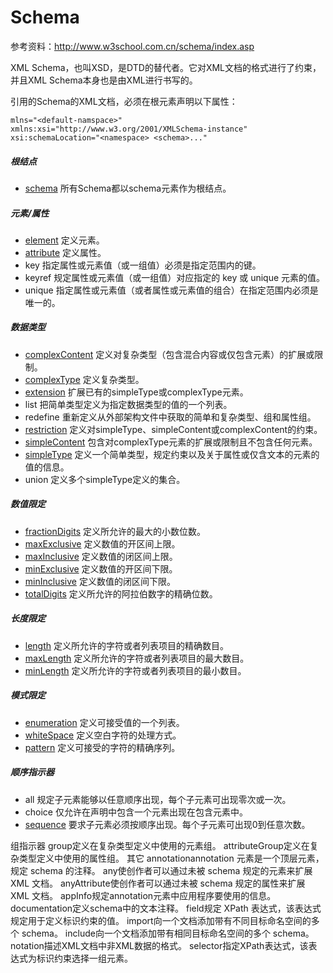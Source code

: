# Schema

参考资料：http://www.w3school.com.cn/schema/index.asp

XML Schema，也叫XSD，是DTD的替代者。它对XML文档的格式进行了约束，并且XML Schema本身也是由XML进行书写的。

引用的Schema的XML文档，必须在根元素声明以下属性：

```
mlns="<default-namspace>"
xmlns:xsi="http://www.w3.org/2001/XMLSchema-instance"
xsi:schemaLocation="<namespace> <schema>..."
```
##### 根结点

- [schema](schema.md) 所有Schema都以schema元素作为根结点。

##### 元素/属性

- [element](element.md) 定义元素。
- [attribute](attribute.md) 定义属性。
- key 指定属性或元素值（或一组值）必须是指定范围内的键。
- keyref 规定属性或元素值（或一组值）对应指定的 key 或 unique 元素的值。
- unique 指定属性或元素值（或者属性或元素值的组合）在指定范围内必须是唯一的。

##### 数据类型

- [complexContent](complexContent.md) 定义对复杂类型（包含混合内容或仅包含元素）的扩展或限制。
- [complexType](complexType.md) 定义复杂类型。
- [extension](extension.md) 扩展已有的simpleType或complexType元素。
- list 把简单类型定义为指定数据类型的值的一个列表。
- redefine 重新定义从外部架构文件中获取的简单和复杂类型、组和属性组。
- [restriction](restriction.md) 定义对simpleType、simpleContent或complexContent的约束。
- [simpleContent](simpleContent.md) 包含对complexType元素的扩展或限制且不包含任何元素。
- [simpleType](simpleType.md) 定义一个简单类型，规定约束以及关于属性或仅含文本的元素的值的信息。
- union 定义多个simpleType定义的集合。

##### 数值限定
- [fractionDigits](fractionDigits.md) 定义所允许的最大的小数位数。
- [maxExclusive](maxExclusive.md) 定义数值的开区间上限。
- [maxInclusive](maxInclusive.md) 定义数值的闭区间上限。
- [minExclusive](minExclusive.md) 定义数值的开区间下限。
- [minInclusive](minInclusive.md) 定义数值的闭区间下限。
- [totalDigits](totalDigits.md) 定义所允许的阿拉伯数字的精确位数。

##### 长度限定
- [length](length.md) 定义所允许的字符或者列表项目的精确数目。
- [maxLength](maxLength.md) 定义所允许的字符或者列表项目的最大数目。
- [minLength](minLength.md) 定义所允许的字符或者列表项目的最小数目。

##### 模式限定
- [enumeration](enumeration.md) 定义可接受值的一个列表。
- [whiteSpace](whiteSpace.md) 定义空白字符的处理方式。
- [pattern](pattern.md) 定义可接受的字符的精确序列。

##### 顺序指示器
- all 规定子元素能够以任意顺序出现，每个子元素可出现零次或一次。
- choice 仅允许在声明中包含一个元素出现在包含元素中。
- [sequence](sequence.md) 要求子元素必须按顺序出现。每个子元素可出现0到任意次数。

组指示器
group定义在复杂类型定义中使用的元素组。
attributeGroup定义在复杂类型定义中使用的属性组。
其它
annotationannotation 元素是一个顶层元素，规定 schema 的注释。
any使创作者可以通过未被 schema 规定的元素来扩展 XML 文档。
anyAttribute使创作者可以通过未被 schema 规定的属性来扩展 XML 文档。
appInfo规定annotation元素中应用程序要使用的信息。
documentation定义schema中的文本注释。
field规定 XPath 表达式，该表达式规定用于定义标识约束的值。
import向一个文档添加带有不同目标命名空间的多个 schema。
include向一个文档添加带有相同目标命名空间的多个 schema。
notation描述XML文档中非XML数据的格式。
selector指定XPath表达式，该表达式为标识约束选择一组元素。